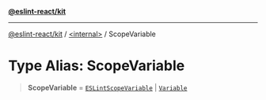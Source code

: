 [**@eslint-react/kit**](../../README.md)

***

[@eslint-react/kit](../../README.md) / [\<internal\>](../README.md) / ScopeVariable

# Type Alias: ScopeVariable

> **ScopeVariable** = [`ESLintScopeVariable`](../classes/ESLintScopeVariable.md) \| [`Variable`](../classes/Variable.md)
